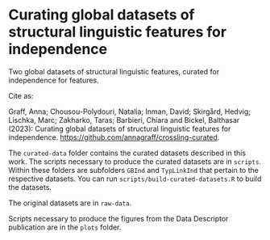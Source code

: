 # Curating global datasets of structural linguistic features for independence
Two global datasets of structural linguistic features, curated for independence for features.

Cite as:

Graff, Anna; Chousou-Polydouri, Natalia; Inman, David; Skirgård, Hedvig; Lischka, Marc; Zakharko, Taras; Barbieri, Chiara and Bickel, Balthasar (2023): Curating global datasets of structural linguistic features for independence. https://github.com/annagraff/crossling-curated.


The `curated-data` folder contains the curated datasets described in this work. The scripts necessary to produce the curated datasets are in `scripts`. Within these folders are subfolders `GBInd` and  `TypLinkInd` that pertain to the respective datasets. You can run `scripts/build-curated-datasets.R` to build the datasets. 

The original datasets are in `raw-data`. 

Scripts necessary to produce the figures from the Data Descriptor publication are in the `plots` folder.